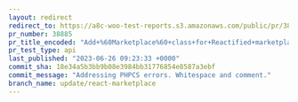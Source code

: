 ```yaml
---
layout: redirect
redirect_to: https://a8c-woo-test-reports.s3.amazonaws.com/public/pr/38885/api/index.html
pr_number: 38885
pr_title_encoded: "Add+%60Marketplace%60+class+for+Reactified+marketplace"
pr_test_type: api
last_published: "2023-06-26 09:23:33 +0000"
commit_sha: 18e34a5b3bb9b08e3984bb31776854e8587a3ebf
commit_message: "Addressing PHPCS errors. Whitespace and comment."
branch_name: update/react-marketplace
---
```

